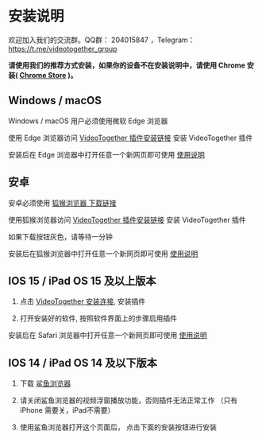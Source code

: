 # 安装说明

欢迎加入我们的交流群。QQ群： 204015847 ，Telegram：https://t.me/videotogether_group

**请使用我们的推荐方式安装，如果你的设备不在安装说明中，请使用 Chrome 安装(
[Chrome Store](https://chrome.google.com/webstore/detail/videotogether/dpjiaamadbcfheiamdaamhgpomlkohbn)
)。**


## Windows / macOS

Windows / macOS 用户必须使用微软 Edge 浏览器

使用 Edge 浏览器访问 [VideoTogether 插件安装链接](https://microsoftedge.microsoft.com/addons/detail/videotogether/eilkilgemogpkebfmhkkapogkiijikli) 安装 VideoTogether 插件

安装后在 Edge 浏览器中打开任意一个新网页即可使用 [使用说明](./introduction.md)

## 安卓

安卓必须使用 [狐猴浏览器 下载链接](https://lemurbrowser.com/new_version_test/app/zh.html)

使用狐猴浏览器访问 [VideoTogether 插件安装链接](https://microsoftedge.microsoft.com/addons/detail/videotogether/eilkilgemogpkebfmhkkapogkiijikli) 安装 VideoTogether 插件

如果下载按钮灰色，请等待一分钟

安装后在狐猴浏览器中打开任意一个新网页即可使用 [使用说明](./introduction.md)


## IOS 15 / iPad OS 15 及以上版本

1. 点击 [VideoTogether 安装连接](https://apps.apple.com/app/videotogether/id6443755429), 安装插件

2. 打开安装好的软件, 按照软件界面上的步骤启用插件

安装后在 Safari 浏览器中打开任意一个新网页即可使用 [使用说明](./introduction.md)

## IOS 14 / iPad OS 14 及以下版本

1. 下载 [鲨鱼浏览器](https://apps.apple.com/app/id1271984698)

2. 请关闭鲨鱼浏览器的视频浮窗播放功能，否则插件无法正常工作 （只有 iPhone 需要关，iPad不需要）

3. 使用鲨鱼浏览器打开这个页面后， 点击下面的安装按钮进行安装

<script setup>
import ViaInstall from '../../.vitepress/components/ViaInstall.vue'
</script>

<ViaInstall />

